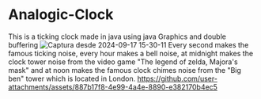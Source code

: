 # Analogic-Clock
This is a ticking clock made in java using java Graphics and double buffering
![Captura desde 2024-09-17 15-30-11](https://github.com/user-attachments/assets/67428d1e-edfa-42ab-85f8-febbf070a7f1)
Every second makes the famous ticking noise, every hour makes a bell noise, at midnight makes the clock tower noise from the video game "The legend of zelda, Majora's mask" and at noon makes the famous clock chimes noise from the "Big ben" tower which is located in London.
https://github.com/user-attachments/assets/887b17f8-4e99-4a4e-8890-e382170b4ec5


